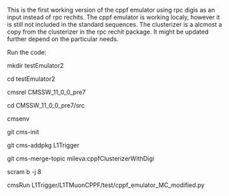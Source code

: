 This is the first working version of the cppf emulator using rpc digis as an input instead of rpc rechits. The cppf emulator is working localy, however it is still not included in the standard sequences. The clusterizer is a alcmost a copy from the clusterizer in the rpc rechit package. It might be updated further depend on the particular needs.


Run the code:

mkdir testEmulator2

cd testEmulator2

cmsrel CMSSW_11_0_0_pre7

cd CMSSW_11_0_0_pre7/src

cmsenv

git cms-init

git cms-addpkg L1Trigger

git cms-merge-topic mileva:cppfClusterizerWithDigi

scram b -j 8

cmsRun L1Trigger/L1TMuonCPPF/test/cppf_emulator_MC_modified.py


